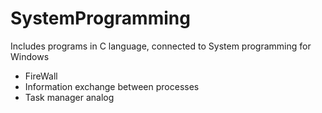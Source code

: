 # SystemProgramming
Includes programs in C language, connected to System programming for Windows
* FireWall
* Information exchange between processes 
* Task manager analog
